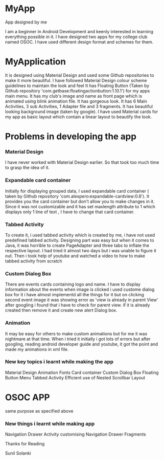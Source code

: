 # MyApp
App designed by me

I am a beginner in Android Development and keenly interested in learning everything possible in it.
I have designed two apps for my college club named OSOC.
I have used different design format and schemes for them.

# MyApplication

It is designed using Material Design and used some Github repositories to make it more beautiful.
I have followed Material Design colour scheme guidelines to maintain the look and feel
It has Floating Button (Taken by Github repository 'com.getbase:floatingactionbutton:1.10.1') for my apps main menu.
It has my club's image and name as front page which is animated using blink animation file.
It has gorgeous look.
It has 6 Main Activities, 3 sub Activities, 1 Adapter file and 3 fragments.
It has beautiful looking background image (taken by google).
I have used Material cards for my app as basic layout which contain a linear layout to beautify the look.


# Problems in developing the app

### Material Design
I have never worked with Material Design earlier. So that took too much time to grasp the idea of it.

### Expandable card container
Initially for displaying grouped data, I used expandable card container ( taken by Github repository 'com.alespero:expandable-cardview:0.8').
It provides you the card container but don't allow you to make changes in it. Since it was not customizable and it has set maxlength attribute
to 1 which displays only 1 line of text , I have to change that card container.

### Tabbed Activity
To create it, i used tabbed activity which is created by me, i have not used predefined tabbed activity.
Designing part was easy but when it comes to Java, it was horrible to create PageAdapter and three tabs to inflate the respective layout.
I had tried it almost two days but i was unable to figure it out. Then i took help of youtube and watched a video to how to make tabbed
activity from scratch

### Custom Dialog Box

There are events cards containing logo and name. I have to display information about the events when image is clicked
i used custome dialog box for it
i have almost implementd all the things for it but on clicking second event image it was showing error as 'view is already in parent View'
after googling i found that i have to check for parent view. if it is already created then remove it and create new alert Dialog box.

### Animation

It may be easy for others to make custom animations but for me it was nightmare at that time.
When i tried it initially i got lots of errors but after googling, reading android developer guide and youtube, it got the point and made
my animations in xml file.


### New key topics i learnt while making the app

Material Design
Animation
Fonts
Card container
Custom Dialog Box
Floating Button Menu
Tabbed Activity
Efficient use of Nested Scrollbar Layout


# OSOC APP
same purpose as specified above

### New things i learnt while making app

Navigation Drawer Activity
customising Navigation Drawer
Fragments

Thanks for Reading

Sunil Solanki
